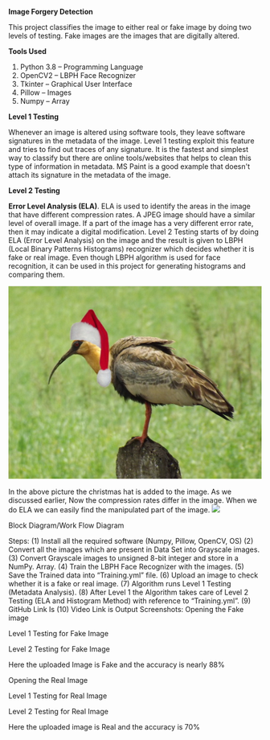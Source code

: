 <b>Image Forgery Detection</b>
  
This project classifies the image to either real or fake image by doing two levels of testing. Fake images are the images that are digitally altered.

<b>Tools Used</b>
1.	Python 3.8   –  Programming Language
2.	OpenCV2      –  LBPH Face Recognizer
3.	Tkinter      –  Graphical User Interface
4.	Pillow       –  Images
5.	Numpy        –  Array 

<b>Level 1 Testing</b>

Whenever an image is altered using software tools, they leave software signatures in the metadata of the image. Level 1 testing exploit this feature and tries to find out traces of any signature. It is the fastest and simplest way to classify but there are online tools/websites that helps to clean this type of information in metadata. MS Paint is a good example that doesn't attach its signature in the metadata of the image.

<b>Level 2 Testing</b>

<b>Error Level Analysis (ELA)</b>. ELA is used to identify the areas in the image that have different compression rates. 
A JPEG image should have a similar level of overall image. If a part of the image has a very different error rate, then it may indicate a digital modification.
Level 2 Testing starts of by doing ELA (Error Level Analysis) on the image and the result is given to LBPH (Local Binary Patterns Histograms) recognizer which decides whether it is fake or real image. 
Even though LBPH algorithm is used for face recognition, it can be used in this project for generating histograms and comparing them.

![](Images/Bird_Word.png)

In the above picture the christmas hat is added to the image.
As we discussed earlier, Now the compression rates differ in the image. When we do ELA we can easily find the manipulated part of the image.
![](Images/)
 
Block Diagram/Work Flow Diagram

 
Steps:
(1)	Install all the required software (Numpy, Pillow, OpenCV, OS)
(2)	Convert all the images which are present in Data Set into Grayscale images.
(3)	Convert Grayscale images to unsigned 8-bit integer and store in a NumPy. Array.
(4)	Train the LBPH Face Recognizer with the images.
(5)	Save the Trained data into “Training.yml” file.
(6)	Upload an image to check whether it is a fake or real image.
(7)	Algorithm runs Level 1 Testing (Metadata Analysis).
(8)	After Level 1 the Algorithm takes care of Level 2 Testing (ELA and Histogram Method) with reference to “Training.yml”.
(9)	GitHub Link Is 
(10)	Video Link is 
Output Screenshots:
Opening the Fake image
 
Level 1 Testing for Fake Image
 
Level 2 Testing for Fake Image
 
Here the uploaded Image is Fake and the accuracy is nearly 88%

Opening the Real Image
 
Level 1 Testing for Real Image
 
Level 2 Testing for Real Image
 
Here the uploaded image is Real and the accuracy is 70%

